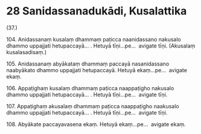 # 28 Sanidassanadukādi, Kusalattika

(37.)

104\. Anidassanaṃ kusalaṃ dhammaṃ paṭicca naanidassano nakusalo dhammo uppajjati hetupaccayā… . Hetuyā tīṇi…pe…  avigate tīṇi. (Akusalaṃ kusalasadisaṃ.)

105\. Anidassanaṃ abyākataṃ dhammaṃ paccayā nasanidassano naabyākato dhammo uppajjati hetupaccayā. Hetuyā ekaṃ…pe…  avigate ekaṃ.

106\. Appaṭighaṃ kusalaṃ dhammaṃ paṭicca naappaṭigho nakusalo dhammo uppajjati hetupaccayā… . Hetuyā tīṇi…pe…  avigate tīṇi.

107\. Appaṭighaṃ akusalaṃ dhammaṃ paṭicca naappaṭigho naakusalo dhammo uppajjati hetupaccayā… . Hetuyā tīṇi…pe…  avigate tīṇi.

108\. Abyākate paccayavasena ekaṃ. Hetuyā ekaṃ…pe…  avigate ekaṃ.
